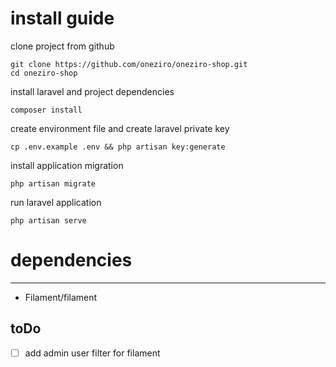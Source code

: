 # install guide

clone project from github

```
git clone https://github.com/oneziro/oneziro-shop.git 
cd oneziro-shop
```

install laravel and project dependencies
```
composer install
```
create environment file and create laravel private key
```
cp .env.example .env && php artisan key:generate 
```

install application migration
```
php artisan migrate
```

run laravel application
```
php artisan serve
```


# dependencies

-----

- Filament/filament



## toDo
-[ ] add admin user filter for filament

